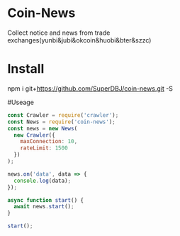 # Coin-News
Collect notice and news from trade exchanges(yunbi&jubi&okcoin&huobi&bter&szzc)

# Install
npm i git+https://github.com/SuperDBJ/coin-news.git -S

#Useage
```js
const Crawler = require('crawler');
const News = require('coin-news');
const news = new News(
  new Crawler({
    maxConnection: 10,
    rateLimit: 1500
  })
);

news.on('data', data => {
  console.log(data);
});

async function start() {
  await news.start();
}

start();
```